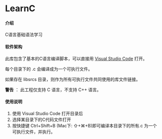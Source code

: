 
# LearnC

#### 介绍
C语言基础语法学习

#### 软件架构

此库包含了基本的C语言编译脚本，可以直接用 [Visual Studio Code](https://code.visualstudio.com/) 打开。

每个目录下的 .c 会编译成为一个可执行文件。

如果存在 libsrcs 目录，则作为所有可执行文件共同使用的库文件链接。

 **警告** ： 此工程仅支持 C 语言，不支持 C++ 语言。

#### 使用说明

1.  使用 Visual Studio Code 打开目录后
2.  选择某目录下的C代码文件打开
3.  按快捷键 Ctrl+Shift+B (Mac下: ⇧+⌘+B)即可编译本目录下的所有.c 为一个可执行文件，并执行。

